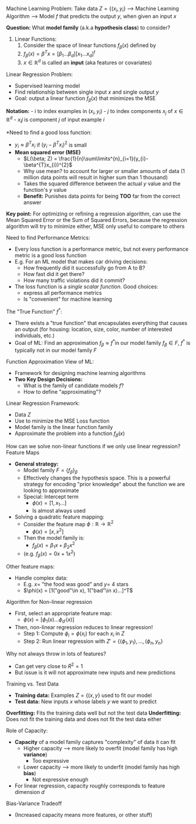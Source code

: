 Machine Learning Problem: Take data $Z=\{(x_{i},y_{i}\}$ --> Machine Learning Algorithm --> Model $f$ that predicts the output $y$, when given an input $x$

**Question:** What **model family** (a.k.a **hypothesis class**) to consider?

1. Linear Functions:
	1. Consider the space of linear functions $f_{\beta}(x)$ defined by
	2. $f_{\beta}(x) = \beta^{T}x = [\beta_{1}...\beta_{d}][x_1...x_d]^t$
	3. $x \in \mathbb{R}^{d}$ is called an **input** (aka features or covariates)

Linear Regression Problem:
- Supervised learning model
- Find relationship between single input $x$ and single output $y$
- Goal: output a linear function $f_{\beta}(x)$ that minimizes the MSE

**Notation:**
	- i to index examples in $(x_{i},y_{i})$
	- $j$ to index components $x_{j}$ of $x \in \mathbb{R}^{d}$
	- $x_ij$ is component $j$ of input example $i$

\*Need to find a good loss function:
- $y_{i}\approx \beta^{T}x_i$ if $(y_{i}-\beta^{T}x_{i})^2$ is small
- **Mean squared error (MSE)**
	- $L(\beta; Z) = \frac{1}{n}\sum\limits^{n}_{i=1}(y_{i}-\beta^{T}x_{i})^{2}$
	- Why use mean? to account for larger or smaller amounts of data (1 million data points will result in higher sum than 1 thousand)
	- Takes the squared difference between the actual $y$ value and the function's $y$ value
	- **Benefit:** Punishes data points for being **TOO** far from the correct answer

**Key point:** For optimizing or refining a regression algorithm, can use the Mean Squared Error or the Sum of Squared Errors, because the regression algorithm will try to minimize either, MSE only useful to compare to others

Need to find Performance Metrics:
- Every loss function is a performance metric, but not every performance metric is a good loss function
- E.g. For an ML model that makes car driving decisions:
	- How frequently did it successfully go from A to B?
	- How fast did it get there?
	- How many traffic violations did it commit?
- The loss function is a *single scalar function*. Good choices:
	- express all performance metrics
	- Is "convenient" for machine learning

The "True Function" $f^{*}$:
- There exists a "true function" that encapsulates everything that causes an output (for housing: location, size, color, number of interested individuals, etc.)
- Goal of ML: Find an approximation $f_{\beta}\approx f^{*}$in our model family $f_{\beta}\in F$, $f^*$ is typically not in our model family $F$

Function Approximation View of ML:
- Framework for designing machine learning algorithms
- **Two Key Design Decisions:**
	- What is the family of candidate models $f$?
	- How to define "approximating"?

Linear Regression Framework:
- Data $Z$
- Use to minimize the MSE Loss function
- Model family is the linear function family
- Approximate the problem into a function $f_{\hat{\beta}}(x)$

How can we solve non-linear functions if we only use linear regression?
Feature Maps
- **General strategy:**
	- Model family $F = \{f_{\beta}\}_{\beta}$
	- Effectively changes the hypothesis space. This is a powerful strategy for encoding "prior knowledge" about the function we are looking to approximate
	- Special: Intercept term
		- $\phi(x)=[1,x_1...]$
		- Is almost always used
- Solving a quadratic feature mapping:
	- Consider the feature map $\phi: \mathbb{R} \rightarrow \mathbb{R}^{2}$
		- $\phi(x) = [x, x^2]$
	- Then the model family is:
		- $f_{\beta}(x) = \beta_{1}x + \beta_{2}x^{2}$
	- (e.g. $f_{\beta}(x) = 0x + 1x^{2}$)

Other feature maps:
- Handle complex data:
	- E.g. $x=$ "the food was good" and $y=$ 4 stars
	- $\phi(x) = [1("good"\in x), 1("bad"\in x)...]^T$

Algorithm for Non-linear regression
- First, select an appropriate feature map:
	- $\phi(x)=[\phi_{1}(x)...\phi_{d'}(x)]$
- Then, non-linear regression reduces to linear regression!
	- Step 1: Compute $\phi_{i}=\phi(x_{i})$ for each $x_{i}$ in $Z$
	- Step 2: Run linear regression with $Z'=\{(\phi_{1},y_{1}),...,(\phi_{n},y_{n}\}$

Why not always throw in lots of features?
- Can get very close to $R^{2}=1$
- But issue is it will not approximate new inputs and new predictions

Training vs. Test Data
- **Training data:** Examples $Z=\{(x,y\}$ used to fit our model
- **Test data:** New inputs $x$ whose labels $y$ we want to predict

**Overfitting:** Fits the training data well but not the test data
**Underfitting:** Does not fit the training data and does not fit the test data either

Role of Capacity:
- **Capacity** of a model family captures "complexity" of data it can fit
	- Higher capacity --> more likely to overfit (model family has high **variance**)
		- Too expressive
	- Lower capacity --> more likely to underfit (model family has high **bias**)
		- Not expressive enough
- For linear regression, capacity roughly corresponds to feature dimension $d$

Bias-Variance Tradeoff
- (Increased capacity means more features, or other stuff)

